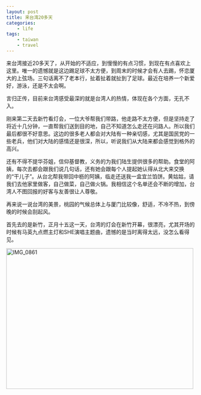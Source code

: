 ```yaml
--- 
layout: post
title: 来台湾20多天
categories:
    - life
tags:
    - taiwan
    - travel
---
```



 
来台湾接近20多天了，从开始的不适应，到慢慢的有点习惯，到现在有点喜欢上这里。唯一的遗憾就是这边踢足球不太方便，到周末的时候才会有人去踢，怀恋厦大的上弦场。三句话离不了老本行，扯着扯着就扯到了足球。最近在培养一个新爱好，游泳，还是不太会啊。

言归正传，目前来台湾感受最深的就是台湾人的热情，体现在各个方面，无孔不入。

刚来第二天去新竹看灯会，一位大爷帮我们带路，他走路不太方便，但是坚持走了将近十几分钟，一直帮我们送到目的地，自己不知道怎么走还在问路人。所以我们最后都很不好意思。这边的很多老人都会对大陆有一种亲切感，尤其是国民党的一些老兵，他们对大陆的感情还是很深，所以，听说我们从大陆来都会感觉到格外的高兴。

还有不得不提华芬姐，信仰基督教，义务的为我们陆生提供很多的帮助。食堂的阿姨，每次去都会跟我们说几句话，还有她会跟每个人提起她认得从北大来交换的“干儿子”。从台北帮我带回中枥的阿姨，临走还送我一盒宜兰馅饼。黄姑姑，请我们去他家里做客，自己做菜，自己做火锅。我相信这个名单还会不断的增加，台湾人不图回报的好客与友善很让人尊敬。

再来说一说台湾的美景，桃园的气候总体上与厦门比较像，舒适，不冷不热，到傍晚的时候会刮起风。

首先去的是新竹，正月十五这一天，台湾的灯会在新竹开幕，很漂亮，尤其开场的时候有马英九点燃主灯和SHE演唱主题曲，遗憾的是当时离得太远，没怎么看得见。


<a href="http://www.flickr.com/photos/94005276@N05/8555243472/" title="Flickr 上 capliang 的 IMG_0861"><img src="http://farm9.staticflickr.com/8100/8555243472_85d6d308d9.jpg" width="500" height="375" alt="IMG_0861"></a>



















































